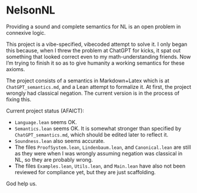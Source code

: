 # NelsonNL

Providing a sound and complete semantics for NL is an open problem in connexive logic.

This project is a vibe-specified, vibecoded attempt to solve it. I only began this because, when I threw the problem at ChatGPT for kicks, it spat out something that looked correct even to my math-understanding friends. Now I’m trying to finish it so as to give humanity a working semantics for these axioms.

The project consists of a semantics in Markdown+Latex which is at `ChatGPT_semantics.md`, and a Lean attempt to formalize it. At first, the project wrongly had classical negation. The current version is in the process of fixing this.

Current project status (AFAICT):
- `Language.lean` seems OK.
- `Semantics.lean` seems OK. It is somewhat stronger than specified by `ChatGPT_semantics.md`, which should be edited later to reflect it.
- `Soundness.lean` also seems accurate.
- The files `ProofSystem.lean`, `Lindenbaum.lean`, and `Canonical.lean` are still as they were when I was wrongly assuming negation was classical in NL, so they are probably wrong.
- The files `Examples.lean`, `Utils.lean`, and `Main.lean` have also not been reviewed for compliance yet, but they are just scaffolding.

God help us.